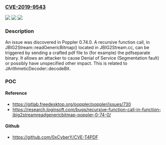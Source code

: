 ### [CVE-2019-9543](https://cve.mitre.org/cgi-bin/cvename.cgi?name=CVE-2019-9543)
![](https://img.shields.io/static/v1?label=Product&message=n%2Fa&color=blue)
![](https://img.shields.io/static/v1?label=Version&message=n%2Fa&color=blue)
![](https://img.shields.io/static/v1?label=Vulnerability&message=n%2Fa&color=brighgreen)

### Description

An issue was discovered in Poppler 0.74.0. A recursive function call, in JBIG2Stream::readGenericBitmap() located in JBIG2Stream.cc, can be triggered by sending a crafted pdf file to (for example) the pdfseparate binary. It allows an attacker to cause Denial of Service (Segmentation fault) or possibly have unspecified other impact. This is related to JArithmeticDecoder::decodeBit.

### POC

#### Reference
- https://gitlab.freedesktop.org/poppler/poppler/issues/730
- https://research.loginsoft.com/bugs/recursive-function-call-in-function-jbig2streamreadgenericbitmap-poppler-0-74-0/

#### Github
- https://github.com/0xCyberY/CVE-T4PDF

